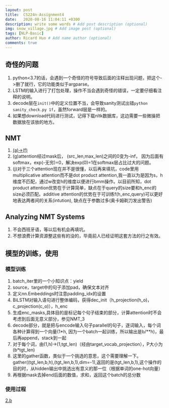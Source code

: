 ```yaml
---
layout: post
title:  CS224n-Assignment4
date:   2020-08-16 11:04:11 +0300
description: write some words # Add post description (optional)
img: snow_village.jpg # Add image post (optional)
tags: [NLP-Basic]
author: Ricard Huo # Add name author (optional)
comments: true
---
```

## 奇怪的问题
1. python<3.7的话，会遇到一个奇怪的符号导致后面的注释出现问题，把这个->删了就行，它的功能类似于argparse。
2. LSTM的输入进行了打包处理，操作不当会遇到奇怪的错误，一定要仔细看注释的说明。
3. decode层在`init()`中的定义位置不当，会导致sanity测试出错`python sanity_check.py 1f`，虽然forward层是一样的。
4. 如果想download代码进行测试，记得下载nltk数据库，这边需要一些微操把数据放在该放的地方。

## NMT
1. [(a)->(f)](https://github.com/yingtaoHuo/CS224n-assignment/tree/master/a4)
2. (g)attention经过mask后， (src_len,max_len)之间的0变为-inf， 因为后面有softmax，exp(-无穷)=0，解决exp(0)=1在softmax层占比过大的问题。
3. (j)对于三个attention现在并不是很懂，以后再来填坑，code里用multiplicative attention而不是dot product attention,我一直以为是因为s，h维度不匹配，通过w改变h的维度以便进行bmm操作。以目前所知，dot product attention优势在于计算简单，缺点在于query的size要和h_enc的size必须匹配。additive attention的优势在于可训练f(h_enc,query)可以更好地表达两者间的关系(intution), 缺点在于参数过多(奥卡姆剃刀发出警告)

## Analyzing NMT Systems
1. 不会西班牙语，等以后有机会再填坑。
2. 不想浪费计算资源整这些有的没的，毕竟前人已经证明这套方法的行之有效。

## 模型的训练，使用
### 模型训练
1. batch_iter里的一个小知识点：yield
2. source，target中的句子添加pad，确保文本对齐
3. 定义nn.Embeddings时注意padding_idx的设置
4. BiLSTM对输入语句进行整体编码，获得dec_init（h_projection(h_o)，c_projection(c_o)），h_enc
5. 生成enc_masks,具体目的是标记每个句子结束的部分，计算attention时不会考虑到后面无意义部分，参见NMT_3
6. decode部分，就是把与encode输入句子parallel的句子，逐词输入，每个词各种计算得到一个向量(1*h, 因为一个batch一起训练，所以输出是b/**h)，最后再append，stack到一起
7. 对于每个词，由(1,h)->(1,tgt_len)（经由target_vocab_projection），P大小为(b*tgt_len)
8. 这里的gather函数，类似于一个挑选的意思，这个需要理解一下。gather((tgt_len,b,h),(tgt_len,b,1),dim=-1),返回的是(tgt_len,b,1),这个操作的目的时，从hidden输出中挑选出有意义的那一位（根据单词的one-hot向量）
9. 再根据mask去掉end后面的数值，求和，返回这个batch的总分数
### 使用过程
[2.b](http://web.stanford.edu/class/cs224n/assignments/a4.pdf)